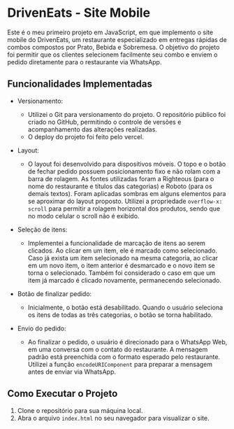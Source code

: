 # DrivenEats - Site Mobile

Este é o meu primeiro projeto em JavaScript, em que implemento o site mobile do DrivenEats, um restaurante especializado em entregas rápidas de combos compostos por Prato, Bebida e Sobremesa. O objetivo do projeto foi permitir que os clientes selecionem facilmente seu combo e enviem o pedido diretamente para o restaurante via WhatsApp.

## Funcionalidades Implementadas

- Versionamento:
    - Utilizei o Git para versionamento do projeto. O repositório público foi criado no GitHub, permitindo o controle de versões e acompanhamento das alterações realizadas.
    - O deploy do projeto foi feito pelo vercel.
  
- Layout:
    - O layout foi desenvolvido para dispositivos móveis. O topo e o botão de fechar pedido possuem posicionamento fixo e não rolam com a barra de rolagem. As fontes utilizadas foram a Righteous (para o nome do restaurante e títulos das categorias) e Roboto (para os demais textos). Foram aplicadas sombras em alguns elementos para se aproximar do layout proposto. Utilizei a propriedade `overflow-x: scroll` para permitir a rolagem horizontal dos produtos, sendo que no modo celular o scroll não é exibido.

- Seleção de itens:
    - Implementei a funcionalidade de marcação de itens ao serem clicados. Ao clicar em um item, ele é marcado como selecionado. Caso já exista um item selecionado na mesma categoria, ao clicar em um novo item, o item anterior é desmarcado e o novo item se torna o selecionado. Também foi considerado o caso em que um item já marcado é clicado novamente, permanecendo selecionado.

- Botão de finalizar pedido:
    - Inicialmente, o botão está desabilitado. Quando o usuário seleciona os itens de todas as três categorias, o botão se torna habilitado.

- Envio do pedido:
    - Ao finalizar o pedido, o usuário é direcionado para o WhatsApp Web, em uma conversa com o contato do restaurante. A mensagem padrão está preenchida com o formato esperado pelo restaurante. Utilizei a função `encodeURIComponent` para preparar a mensagem antes de enviar via WhatsApp.

## Como Executar o Projeto

1. Clone o repositório para sua máquina local.
2. Abra o arquivo `index.html` no seu navegador para visualizar o site.

